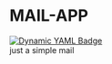 # MAIL-APP
<a href="score.txt">![Dynamic YAML Badge](https://img.shields.io/badge/dynamic/yaml?url=https%3A%2F%2Fraw.githubusercontent.com%2FC-S-E-C%2FMAIL-APP%2Frefs%2Fheads%2Fmain%2Fpackage.yaml&query=score&label=shit%20code%20score)
</a>
<BR />
just a simple mail
